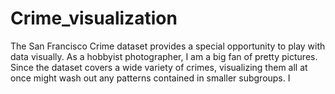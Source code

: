 # Crime_visualization
The San Francisco Crime dataset provides a special opportunity to play with data visually. As a hobbyist photographer, I am a big fan of pretty pictures. Since the dataset covers a wide variety of crimes, visualizing them all at once might wash out any patterns contained in smaller subgroups. I
